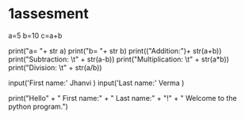# 1assesment
a=5
b=10
c=a+b

print("a= "+ str a)
print("b= "+ str b)
print(("Addition:")+ str(a+b))
print("Subtraction: \t" + str(a-b))
print("Multiplication: \t" + str(a*b))
print("Division: \t" + str(a/b))


input('First name:' Jhanvi )
input('Last name:' Verma )

print("Hello" + " First name:" + " Last name:" + "!" + " Welcome to the python program.")

